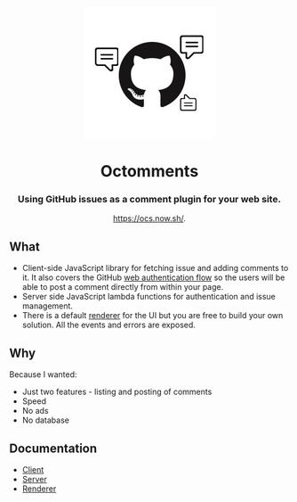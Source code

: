 <div align="center"><img src="./assets/logo.jpg" /></div>

<h1 align="center">Octomments</h1>

<h3 align="center">Using GitHub issues as a comment plugin for your web site.</h3>

<p align="center"><a href="https://ocs.now.sh/">https://ocs.now.sh/</a>.</p>

## What

* Client-side JavaScript library for fetching issue and adding comments to it. It also covers the GitHub [web authentication flow](https://developer.github.com/apps/building-oauth-apps/authorizing-oauth-apps/#web-application-flow) so the users will be able to post a comment directly from within your page.
* Server side JavaScript lambda functions for authentication and issue management.
* There is a default [renderer](./renderer/README.md) for the UI but you are free to build your own solution. All the events and errors are exposed.

## Why

Because I wanted:

* Just two features - listing and posting of comments
* Speed
* No ads
* No database

## Documentation

* [Client](./client/README.md)
* [Server](./server/README.md)
* [Renderer](./renderer/README.md)